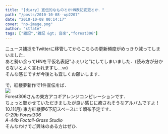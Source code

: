 ```yaml
---
title: "[diary] 宣伝的なものとかHN表記変更とか．"
path: "/posts/2010-10-08--wp2207"
date: "2010-10-08 00:14:17"
cover: "no-image.png"
author: "stfate"
tags: ["雑記","雑記 &gt; 音楽","forest306"]
---
```


<style type="text/css">
<!--
p {white-space: pre-wrap};
-->
</style>

<p style="margin-top:15px">ニュース捕捉をTwitterに移管してからこちらの更新頻度がめっきり減ってしまいました．
あと勢い余ってHNを平仮名表記"ふぇいと"にしてしまいました．(読み方が分からないとよく言われますし…ｗ)
そんな感じですが今後とも宜しくお願いします．</p>

<p style="margin-top:15px">で，紅楼夢新作で1件宣伝をば．
<a href="http://forest306.web.fc2.com/acgsai/index.html"><img src="http://stfate.net/img/banner468.png"></a>
Forest306さんの東方アコギアレンジコンピレーションです．
ちょっと聴かせていただきましたが良い感じに癒されそうなアルバムですよ！
10.11(月) 東方紅楼夢6下記スペースにて頒布予定です．
<em>C-29b Forest306</em>
<em>A-44b Foctail-Grass Studio</em>
そんなわけでご興味のある方はぜひ．</p>